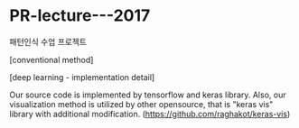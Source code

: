 # PR-lecture---2017
패턴인식 수업 프로젝트


[conventional method]



[deep learning - implementation detail]

Our source code is implemented by tensorflow and keras library.
Also, our visualization method is utilized by other opensource,
that is "keras vis" library with additional modification.
(https://github.com/raghakot/keras-vis)




